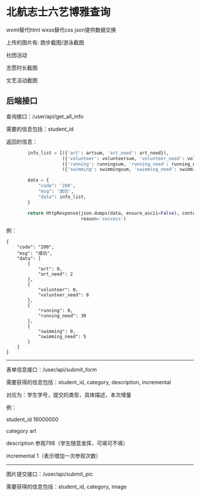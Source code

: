 # 北航志士六艺博雅查询

wxml替代html
wxss替代css
json提供数据交换

上传的图片有:
跑步截图/游泳截图

社团活动

志愿时长截图

文艺活动截图

## 后端接口
查询接口：/user/api/get_all_info

需要的信息包括：student_id

返回的信息：

```python
        info_list = [({'art': artsum, 'art_need': art_need}),
                     ({'volunteer': volunteersum, 'volunteer_need': volunteer_need}),
                     ({'running': runningsum, 'running_need': running_need}),
                     ({'swimming': swimmingsum, 'swimming_need': swimming_need})]

        data = {
            "code": '200',
            "msg": '成功',
            "data": info_list,
        }

        return HttpResponse(json.dumps(data, ensure_ascii=False), content_type="application/json", charset='utf-8',
                            reason='success')
```

例：

```
{
    "code": "200",
    "msg": "成功",
    "data": [
        {
            "art": 0,
            "art_need": 2
        },
        {
            "volunteer": 0,
            "volunteer_need": 8
        },
        {
            "running": 0,
            "running_need": 30
        },
        {
            "swimming": 0,
            "swimming_need": 5
        }
    ]
}

```

---

表单信息接口：/user/api/submit_form

需要获得的信息包括：student_id, category, description, incremental

对应为：学生学号，提交的类型，具体描述，本次增量

例：

student_id  16000000

category    art

description 参观798（学生随意发挥，可填可不填）

incremental 1（表示增加一次参观次数）

---

图片提交接口：/user/api/submit_pic

需要获得的信息包括：student_id, category, image
